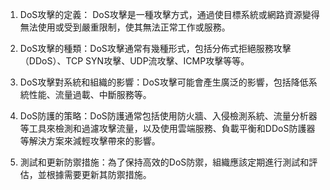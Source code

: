 

1. DoS攻擊的定義： DoS攻擊是一種攻擊方式，通過使目標系統或網路資源變得無法使用或受到嚴重限制，使其無法正常工作或服務。

2. DoS攻擊的種類：DoS攻擊通常有幾種形式，包括分佈式拒絕服務攻擊（DDoS）、TCP SYN攻擊、UDP流攻擊、ICMP攻擊等等。

3. DoS攻擊對系統和組織的影響：DoS攻擊可能會產生廣泛的影響，包括降低系統性能、流量過載、中斷服務等。

4. DoS防護的策略：DoS防護通常包括使用防火牆、入侵檢測系統、流量分析器等工具來檢測和過濾攻擊流量，以及使用雲端服務、負載平衡和DDoS防護器等解決方案來減輕攻擊帶來的影響。

5. 測試和更新防禦措施：為了保持高效的DoS防禦，組織應該定期進行測試和評估，並根據需要更新其防禦措施。